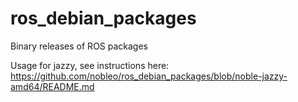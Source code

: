 # ros_debian_packages
Binary releases of ROS packages

Usage for jazzy, see instructions here: https://github.com/nobleo/ros_debian_packages/blob/noble-jazzy-amd64/README.md
